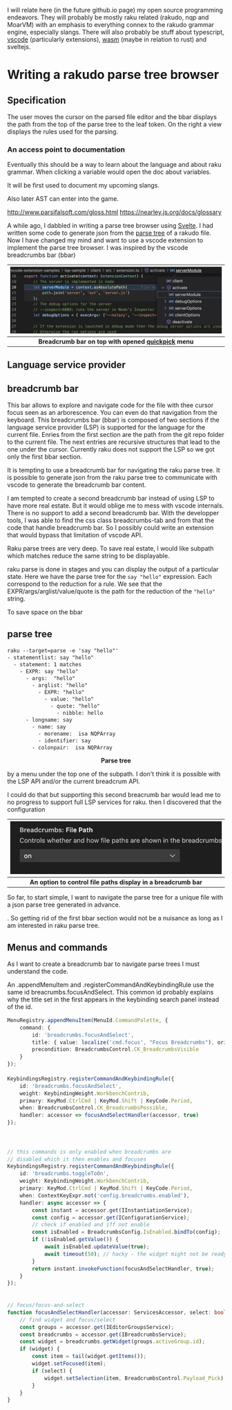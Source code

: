 I will relate here (in the future github.io page) my open source programming endeavors.
They will probably be mostly raku related (rakudo, nqp and MoarVM)
with an emphasis to everything connex to the rakudo grammar engine,
especially slangs.
There will also probably be stuff about typescript, [vscode](https://en.wikipedia.org/wiki/Visual_Studio_Code)
 (particularly extensions),
[wasm](https://en.wikipedia.org/wiki/WebAssembly) (maybe in relation to rust) and sveltejs.


# Writing a rakudo parse tree browser

## Specification

The user moves the cursor on the parsed file editor and the bbar 
displays the path from the top of the parse tree to the leaf token.
On the right a view displays the rules used for the parsing.

### An access point to documentation

Eventually this should be a way to learn about the language and about 
raku grammar. When clicking a variable would open the doc about 
variables.

It will be first used to document my upcoming slangs.

Also later AST can enter into the game.



http://www.parsifalsoft.com/gloss.html
https://nearley.js.org/docs/glossary

A while ago, I dabbled in writing a parse tree browser using [Svelte](https://en.wikipedia.org/wiki/Svelte).
I had written some code to generate json from the 
[parse tree](https://en.wikipedia.org/wiki/Parse_tree) of a rakudo 
file. Now I have changed my mind and want to use a vscode extension to implement the 
parse tree browser. I was inspired by the vscode breadcrumbs bar (bbar)

![breadcrumb configuration option](serverModule.png)|
|:--:|
| <b>Breadcrumb bar on top with opened <a href="https://code.visualstudio.com/api/references/vscode-api#QuickPick">quickpick</a> menu</b>|


## Language service provider

## breadcrumb bar

This bar allows to explore and navigate 
code for the file with thee cursor focus seen as an arborescence. 
You can even do that navigation from the keyboard.
This breadcrumbs bar (bbar) is composed of 
two sections if the language service provider (LSP) is supported 
for the language for the current file.
Enries from the first section are the path from the git repo folder to 
the current file. The next entries are recursive structures that lead to 
the one under the cursor.
Currently raku does not support the LSP so we got only the first bbar section.

It is tempting to use a breadcrumb bar for navigating the raku parse tree.
It is possible to generate json from the raku parse tree to communicate with 
vscode to generate the breadcrumb bar content.



I am tempted to create a second breadcrumb bar instead of using LSP
to have more real estate. But it would oblige me to mess with vscode internals.
There is no support to add a second breadcrumb bar.
With the developper tools, I was able to find the css class breadcrumbs-tab and 
from that the code that handle breadcrumb bar. So I possibly could write an extension 
that would bypass that limitation of vscode API.

Raku parse trees are very deep. 
To save real estate, I would like subpath which matches reduce the same string to
be displayable.

raku parse is done in stages and you can display the output of
a particular state. Here we have the parse tree for the 
`say "hello"` expression. Each correspond to the reduction for a rule.
We see that the EXPR/args/arglist/value/quote is the path for the 
reduction of the `"hello"` string. 

To save space on the bbar 

## parse tree 

```
raku --target=parse -e 'say "hello"'
- statementlist: say "hello"
  - statement: 1 matches
    - EXPR: say "hello"
      - args:  "hello"
        - arglist: "hello"
          - EXPR: "hello"
            - value: "hello"
              - quote: "hello"
                - nibble: hello
      - longname: say
        - name: say
          - morename:  isa NQPArray
          - identifier: say
        - colonpair:  isa NQPArray
```
<p><center><b>Parse tree</b></center></p>



by a menu under the top one of the subpath. I don't think it is possible with the LSP
API and/or the current breadcrum API.

I could do that but supporting this second breacrumb bar would lead 
me to no progress to support full LSP services for raku.
then I discovered that the configuration 

|![breadcrumb configuration option](breadcrumbfilepath.png)|
|:--:|
| <b>An option to control file paths display in a breadcrumb bar</b>|


So far, to start simple, I want to navigate the parse tree for a unique file
with a json parse tree generated in advance.


. So getting 
rid of the first bbar section would not be a nuisance as long as I am 
interested in raku parse tree.










## Menus and commands

As I want to create a breadcrumb bar to navigate parse trees I 
must understand the code. 



An .appendMenuItem and .registerCommandAndKeybindingRule use 
the same id breacrumbs.focusAndSelect. This common id  probably explains 
why the title set in the first appears in the keybinding search panel 
instead of the id.


```typescript
MenuRegistry.appendMenuItem(MenuId.CommandPalette, {
	command: {
		id: 'breadcrumbs.focusAndSelect',
		title: { value: localize('cmd.focus', "Focus Breadcrumbs"), original: 'Focus Breadcrumbs' },
		precondition: BreadcrumbsControl.CK_BreadcrumbsVisible
	}
});

KeybindingsRegistry.registerCommandAndKeybindingRule({
	id: 'breadcrumbs.focusAndSelect',
	weight: KeybindingWeight.WorkbenchContrib,
	primary: KeyMod.CtrlCmd | KeyMod.Shift | KeyCode.Period,
	when: BreadcrumbsControl.CK_BreadcrumbsPossible,
	handler: accessor => focusAndSelectHandler(accessor, true)
});



// this commands is only enabled when breadcrumbs are
// disabled which it then enables and focuses
KeybindingsRegistry.registerCommandAndKeybindingRule({
	id: 'breadcrumbs.toggleToOn',
	weight: KeybindingWeight.WorkbenchContrib,
	primary: KeyMod.CtrlCmd | KeyMod.Shift | KeyCode.Period,
	when: ContextKeyExpr.not('config.breadcrumbs.enabled'),
	handler: async accessor => {
		const instant = accessor.get(IInstantiationService);
		const config = accessor.get(IConfigurationService);
		// check if enabled and iff not enable
		const isEnabled = BreadcrumbsConfig.IsEnabled.bindTo(config);
		if (!isEnabled.getValue()) {
			await isEnabled.updateValue(true);
			await timeout(50); // hacky - the widget might not be ready yet...
		}
		return instant.invokeFunction(focusAndSelectHandler, true);
	}
});


// focus/focus-and-select
function focusAndSelectHandler(accessor: ServicesAccessor, select: boolean): void {
	// find widget and focus/select
	const groups = accessor.get(IEditorGroupsService);
	const breadcrumbs = accessor.get(IBreadcrumbsService);
	const widget = breadcrumbs.getWidget(groups.activeGroup.id);
	if (widget) {
		const item = tail(widget.getItems());
		widget.setFocused(item);
		if (select) {
			widget.setSelection(item, BreadcrumbsControl.Payload_Pick);
		}
	}
}
```